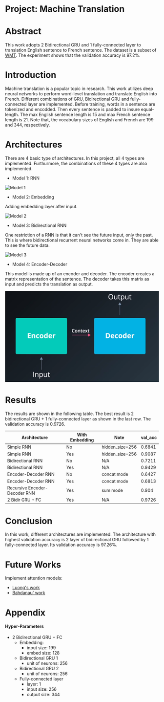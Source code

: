 [model_1_rnn]: https://raw.githubusercontent.com/Brandon-HY-Lin/aind2-nlp-capstone/d87103a5076703c2b891153a7b0056610a6209a8/images/rnn.png "Model 1: Simple RNN"

[model_2_rnn_embed]: https://raw.githubusercontent.com/Brandon-HY-Lin/aind2-nlp-capstone/d87103a5076703c2b891153a7b0056610a6209a8/images/embedding.png "Model 2: Embedding"

[model_3_bi_rnn]: https://raw.githubusercontent.com/Brandon-HY-Lin/aind2-nlp-capstone/d87103a5076703c2b891153a7b0056610a6209a8/images/bidirectional.png "Model 3: Bidirectional RNNs"

[model_4_encoder_decoder]: https://github.com/Brandon-HY-Lin/aind2-nlp-capstone/blob/master/images/encoder_decoder.png "Model 4: Encoder-Decoder"

# Project: Machine Translation

# Abstract
This work adopts 2 Bidirectional GRU and 1 fully-connected layer to translation English sentence to French sentence. The dataset is a subset of [WMT](http://www.statmt.org/). The experiment shows that the validation accuracy is 97.2%.


# Introduction
Machine translation is a popular topic in research. This work utilizes deep neural networks to perform word-level translation and translate English into French. Different combinations of GRU, Bidirectional GRU and fully-connected layer are implemented. Before training, words in a sentence are tokenized and encodded. Then every sentence is padded to insure equal-length. The max English sentence length is 15 and max French sentence length is 21. Note that, the vocabulary sizes of English and French are 199 and 344, respectively.


# Architectures
There are 4 basic type of architectures. In this project, all 4 types are implemented. Furthurmore, the combinations of these 4 types are also implemented.

* Model 1: RNN

![Model 1][model_1_rnn]

* Model 2: Embedding

Adding embedding layer after input.

![Model 2][model_2_rnn_embed]

* Model 3: Bidirectional RNN

One restriction of a RNN is that it can't see the future input, only the past. This is where bidirectional recurrent neural networks come in. They are able to see the future data.

![Model 3][model_3_bi_rnn]

* Model 4: Encoder-Decoder

This model is made up of an encoder and decoder. The encoder creates a matrix representation of the sentence. The decoder takes this matrix as input and predicts the translation as output.

![Model 4][model_4_encoder_decoder]


# Results
The results are shown in the following table. The best result is 2 bidirectional GRU + 1 fully-connected layer as shown in the last row. The validation accuracy is 0.9726.


| Architecture                      | With Embedding    | Note              | val_acc   |
|-------------------------------    |----------------   |-----------------  |---------  |
| Simple RNN                        | No                | hidden_size=256   | 0.6841    |
| Simple RNN                        | Yes               | hidden_size=256   | 0.9087    |
| Bidirectional RNN                 | No                | N/A               | 0.7211    |
| Bidirectional RNN                 | Yes               | N/A               | 0.9429    |
| Encoder-Decoder RNN               | No                | concat mode       | 0.6427    |
| Encoder-Decoder RNN               | Yes               | concat mode       | 0.6813    |
| Recursive Encoder-Decoder RNN     | Yes               | sum mode          | 0.904     |
| 2 Bidir GRU + FC                  | Yes               | N/A               | 0.9726    |


# Conclusion
In this work, different architectures are implemented. The architecture with highest validation accuracy is 2 layer of bidirectional GRU followed by 1 fully-connected layer. Its validation accuracy is 97.26%.


# Future Works
Implement attention models:
  * [Luong's work](https://arxiv.org/abs/1508.04025)
  * [Bahdanau' work](https://arxiv.org/abs/1409.0473)


# Appendix
#### Hyper-Parameters

* 2 Bidirectional GRU + FC
    * Embedding:
        * input size: 199
        * embed size: 128
	* Bidirectional GRU 1
	    * unit of neurons: 256
    * Bidirectional GRU 2
        * unit of neurons: 256
	* Fully-connected layer
		* layer: 1
		* input size: 256
		* output size: 344